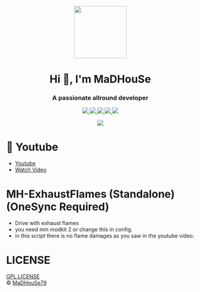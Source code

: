 <p align="center">
    <img width="140" src="https://icons.iconarchive.com/icons/iconarchive/red-orb-alphabet/128/Letter-M-icon.png" />  
    <h1 align="center">Hi 👋, I'm MaDHouSe</h1>
    <h3 align="center">A passionate allround developer </h3>    
</p>

<p align="center">
    <a href="https://github.com/MaDHouSe79/mh-exhaustflames/issues">
        <img src="https://img.shields.io/github/issues/MaDHouSe79/mh-exhaustflames"/> 
    </a>
    <a href="https://github.com/MaDHouSe79/mh-exhaustflames/watchers">
        <img src="https://img.shields.io/github/watchers/MaDHouSe79/mh-exhaustflames"/> 
    </a> 
    <a href="https://github.com/MaDHouSe79/mh-exhaustflames/network/members">
        <img src="https://img.shields.io/github/forks/MaDHouSe79/mh-exhaustflames"/> 
    </a>  
    <a href="https://github.com/MaDHouSe79/mh-exhaustflames/stargazers">
        <img src="https://img.shields.io/github/stars/MaDHouSe79/mh-exhaustflames?color=white"/> 
    </a>
    <a href="https://github.com/MaDHouSe79/mh-exhaustflames/blob/main/LICENSE">
        <img src="https://img.shields.io/github/license/MaDHouSe79/mh-exhaustflames?color=black"/> 
    </a>      
</p>

<p align="center">
  <img alig src="https://github-profile-trophy.vercel.app/?username=MaDHouSe79&margin-w=15&column=6" />
</p>

# 🙈 Youtube
- [Youtube](https://www.youtube.com/c/MaDHouSe79)
- [Watch Video](https://www.youtube.com/watch?v=WymRrAA0I2s)

# MH-ExhaustFlames (Standalone) (OneSync Required)
- Drive with exhaust flames
- you need min modkit 2 or change this in config.
- in this script there is no flame damages as you saw in the youtube video.

# LICENSE
[GPL LICENSE](./LICENSE)<br />
&copy; [MaDHouSe79](https://www.youtube.com/@MaDHouSe79)
